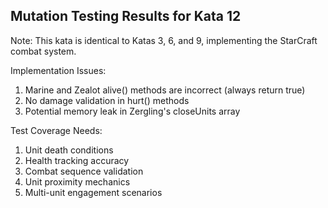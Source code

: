 ﻿## Mutation Testing Results for Kata 12

Note: This kata is identical to Katas 3, 6, and 9, implementing the StarCraft combat system.

Implementation Issues:
1. Marine and Zealot alive() methods are incorrect (always return true)
2. No damage validation in hurt() methods
3. Potential memory leak in Zergling's closeUnits array

Test Coverage Needs:
1. Unit death conditions
2. Health tracking accuracy
3. Combat sequence validation
4. Unit proximity mechanics
5. Multi-unit engagement scenarios
